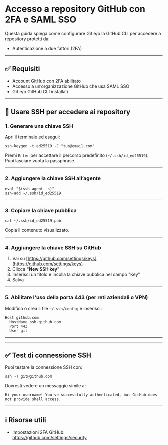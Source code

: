 # Accesso a repository GitHub con 2FA e SAML SSO

Questa guida spiega come configurare Git e/o la GitHub CLI per accedere a repository protetti da:
- Autenticazione a due fattori (2FA)

---

## ✅ Requisiti

- Account GitHub con 2FA abilitato
- Accesso a un’organizzazione GitHub che usa SAML SSO
- Git e/o GitHub CLI installati

---

## 🔐 Usare **SSH** per accedere ai repository

### 1. Generare una chiave SSH

Apri il terminale ed esegui:

    ssh-keygen -t ed25519 -C "tuo@email.com"

Premi `Enter` per accettare il percorso predefinito (`~/.ssh/id_ed25519`).  
Puoi lasciare vuota la passphrase.

---

### 2. Aggiungere la chiave SSH all’agente

    eval "$(ssh-agent -s)"
    ssh-add ~/.ssh/id_ed25519

---

### 3. Copiare la chiave pubblica

    cat ~/.ssh/id_ed25519.pub

Copia il contenuto visualizzato.

---

### 4. Aggiungere la chiave SSH su GitHub

1. Vai su [https://github.com/settings/keys](https://github.com/settings/keys)
2. Clicca **"New SSH key"**
3. Inserisci un titolo e incolla la chiave pubblica nel campo "Key"
4. Salva

---

### 5. Abilitare l'uso della porta 443 (per reti aziendali o VPN)

Modifica o crea il file `~/.ssh/config` e inserisci:

    Host github.com
      HostName ssh.github.com
      Port 443
      User git

---

---

## ✅ Test di connessione SSH

Puoi testare la connessione SSH con:

    ssh -T git@github.com

Dovresti vedere un messaggio simile a:

    Hi your-username! You've successfully authenticated, but GitHub does not provide shell access.

---

## ℹ️ Risorse utili

- Impostazioni 2FA GitHub:  
  https://github.com/settings/security

